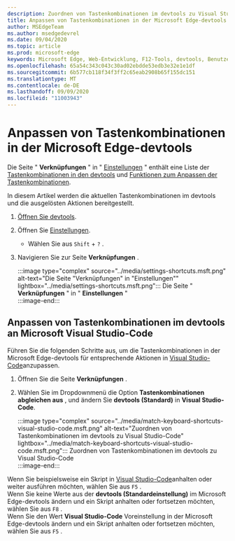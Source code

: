 ```yaml
---
description: Zuordnen von Tastenkombinationen im devtools zu Visual Studio-Code
title: Anpassen von Tastenkombinationen in der Microsoft Edge-devtools
author: MSEdgeTeam
ms.author: msedgedevrel
ms.date: 09/04/2020
ms.topic: article
ms.prod: microsoft-edge
keywords: Microsoft Edge, Web-Entwicklung, F12-Tools, devtools, Benutzerdefiniert, Tastenkombinationen, Tastatur, Visual Studio-Code
ms.openlocfilehash: 65a54c343c043c30ad02ebdde53edb3e32e1e1df
ms.sourcegitcommit: 6b577cb118f34f3ff2c65eab2908b65f155dc151
ms.translationtype: MT
ms.contentlocale: de-DE
ms.lasthandoff: 09/09/2020
ms.locfileid: "11003943"
---
```

# Anpassen von Tastenkombinationen in der Microsoft Edge-devtools  

Die Seite " **Verknüpfungen** " in " [Einstellungen][DevToolsCustomizeSettings] " enthält eine Liste der [Tastenkombinationen in den devtools][DevToolsShortcuts] und [Funktionen zum Anpassen der Tastenkombinationen](#match-keyboard-shortcuts-in-the-devtools-to-microsoft-visual-studio-code).  

In diesem Artikel werden die aktuellen Tastenkombinationen im devtools und die ausgelösten Aktionen bereitgestellt.  

1.  [Öffnen Sie devtools][DevtoolOpenMain].  
1.  Öffnen Sie [Einstellungen][DevToolsCustomizeSettings].
    *   Wählen Sie aus `Shift` + `?` .  
1.  Navigieren Sie zur Seite **Verknüpfungen** .  
    
    :::image type="complex" source="../media/settings-shortcuts.msft.png" alt-text="Die Seite "Verknüpfungen" in "Einstellungen"" lightbox="../media/settings-shortcuts.msft.png":::
       Die Seite " **Verknüpfungen** " in " **Einstellungen** "  
    :::image-end:::  
    
## Anpassen von Tastenkombinationen im devtools an Microsoft Visual Studio-Code  

Führen Sie die folgenden Schritte aus, um die Tastenkombinationen in der Microsoft Edge-devtools für entsprechende Aktionen in [Visual Studio-Code][VisualStudioCode]anzupassen.  

1.  Öffnen Sie die Seite **Verknüpfungen** .
1.  Wählen Sie im Dropdownmenü die Option **Tastenkombinationen abgleichen aus** , und ändern Sie **devtools (Standard)** in **Visual Studio-Code**.  
    
    :::image type="complex" source="../media/match-keyboard-shortcuts-visual-studio-code.msft.png" alt-text="Zuordnen von Tastenkombinationen im devtools zu Visual Studio-Code" lightbox="../media/match-keyboard-shortcuts-visual-studio-code.msft.png":::
       Zuordnen von Tastenkombinationen im devtools zu Visual Studio-Code  
    :::image-end:::  

Wenn Sie beispielsweise ein Skript in [Visual Studio-Code][VisualStudioCodeShortcutsKeyboardWindows]anhalten oder weiter ausführen möchten, wählen Sie aus `F5` .  
Wenn Sie keine Werte aus der **devtools (Standardeinstellung)** im Microsoft Edge-devtools ändern und ein Skript anhalten oder fortsetzen möchten, wählen Sie aus `F8` .  
Wenn Sie den Wert **Visual Studio-Code** Voreinstellung in der Microsoft Edge-devtools ändern und ein Skript anhalten oder fortsetzen möchten, wählen Sie aus `F5` .  

<!-- ## Edit shortcuts for any action in the DevTools -->

<!-- links -->  

[DevToolsCustomizeSettings]: ./index.md#settings "Einstellungen – anpassen von Microsoft Edge devtools | Microsoft docs"  
[DevtoolOpenMain]: ../open.md "Öffnen Sie Microsoft Edge devtools | Microsoft docs"  
[DevToolsShortcuts]: ../shortcuts.md "Microsoft Edge devtools-Tastenkombinationen | Microsoft docs"  
[VisualStudioCode]: https://code.visualstudio.com "Microsoft Visual Studio-Code"  
[VisualStudioCodeShortcutsKeyboardWindows]: https://code.visualstudio.com/shortcuts/keyboard-shortcuts-windows.pdf "Visual Studio-Code Tastenkombinationen für Windows | Microsoft Visual Studio-Code"  
